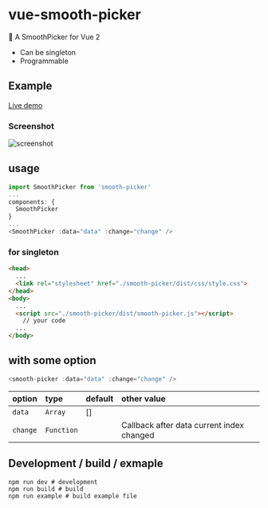 # vue-smooth-picker
:whale: A SmoothPicker for Vue 2

* Can be singleton
* Programmable

## Example

[Live demo](https://hiyali.github.io/vue-smooth-picker)

### Screenshot

![screenshot](https://raw.githubusercontent.com/hiyali/awesome-vue-toast/master/assets/smooth-picker-screenshot.png "screenshot")

## usage
```javascript
import SmoothPicker from 'smooth-picker'
...
components: {
  SmoothPicker
}
...
<SmoothPicker :data="data" :change="change" />
```

### for singleton
```html
<head>
  ...
  <link rel="stylesheet" href="./smooth-picker/dist/css/style.css">
</head>
<body>
  ...
  <script src="./smooth-picker/dist/smooth-picker.js"></script>
	// your code
  ...
</body>
```

## with some option
```javascript
<smooth-picker :data="data" :change="change" />
```

| option         | type       |  default      | other value    |
| :------------- | :--------- | :------------ | :----------- |
| `data`         | `Array`    | []            |              |
| `change`       | `Function` |               | Callback after data current index changed |

## Development / build / exmaple
```shell
npm run dev # development
npm run build # build
npm run example # build example file
```
